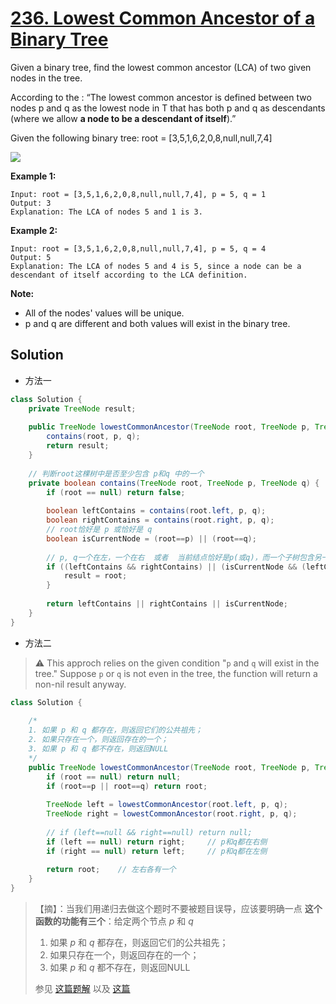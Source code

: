 # [236. Lowest Common Ancestor of a Binary Tree](https://leetcode-cn.com/problems/lowest-common-ancestor-of-a-binary-tree/)


Given a binary tree, find the lowest common ancestor (LCA) of two given nodes in the tree.

According to the : “The lowest common ancestor is defined between two nodes p and q as the lowest node in T that has both p and q as descendants (where we allow **a node to be a descendant of itself**).”

Given the following binary tree:  root = [3,5,1,6,2,0,8,null,null,7,4]

![](https://assets.leetcode.com/uploads/2018/12/14/binarytree.png)

**Example 1:**

```
Input: root = [3,5,1,6,2,0,8,null,null,7,4], p = 5, q = 1
Output: 3
Explanation: The LCA of nodes 5 and 1 is 3.
```

**Example 2:**

```
Input: root = [3,5,1,6,2,0,8,null,null,7,4], p = 5, q = 4
Output: 5
Explanation: The LCA of nodes 5 and 4 is 5, since a node can be a descendant of itself according to the LCA definition.
```

**Note:**

*   All of the nodes' values will be unique.
*   p and q are different and both values will exist in the binary tree.



## Solution

- 方法一

```java
class Solution {
    private TreeNode result;
    
    public TreeNode lowestCommonAncestor(TreeNode root, TreeNode p, TreeNode q) {
        contains(root, p, q);
        return result;
    }
    
    // 判断root这棵树中是否至少包含 p和q 中的一个
    private boolean contains(TreeNode root, TreeNode p, TreeNode q) {
        if (root == null) return false;
        
        boolean leftContains = contains(root.left, p, q);
        boolean rightContains = contains(root.right, p, q);
        // root恰好是 p 或恰好是 q
        boolean isCurrentNode = (root==p) || (root==q);
        
        // p, q一个在左，一个在右  或者  当前结点恰好是p(或q)，而一个子树包含另一个
        if ((leftContains && rightContains) || (isCurrentNode && (leftContains || rightContains))) {
            result = root;
        }
        
        return leftContains || rightContains || isCurrentNode;
    }
}
```

- 方法二

> ⚠️ This approch relies on the given condition "`p` and `q` will exist in the tree." Suppose `p` or `q` is not even in the tree, the function will return a non-nil result anyway.

```java
class Solution {
    
    /*
    1. 如果 p 和 q 都存在，则返回它们的公共祖先；
	2. 如果只存在一个，则返回存在的一个；
	3. 如果 p 和 q 都不存在，则返回NULL
    */
    public TreeNode lowestCommonAncestor(TreeNode root, TreeNode p, TreeNode q) {
        if (root == null) return null;
        if (root==p || root==q) return root;
        
        TreeNode left = lowestCommonAncestor(root.left, p, q);
        TreeNode right = lowestCommonAncestor(root.right, p, q);
        
        // if (left==null && right==null) return null;
        if (left == null) return right;     // p和q都在右侧
        if (right == null) return left;     // p和q都在左侧
        
        return root;    // 左右各有一个
    }
}
```

> 【摘】：当我们用递归去做这个题时不要被题目误导，应该要明确一点
> **这个函数的功能有三个**：给定两个节点 $p$ 和 $q$
>
> 1. 如果 $p$ 和 $q$ 都存在，则返回它们的公共祖先；
> 2. 如果只存在一个，则返回存在的一个；
> 3. 如果 $p$ 和 $q$ 都不存在，则返回NULL
>
> 参见 [这篇题解](https://leetcode-cn.com/problems/lowest-common-ancestor-of-a-binary-tree/solution/236-er-cha-shu-de-zui-jin-gong-gong-zu-xian-hou-xu/) 以及 [这篇](https://leetcode-cn.com/problems/lowest-common-ancestor-of-a-binary-tree/solution/c-jing-dian-di-gui-si-lu-fei-chang-hao-li-jie-shi-/)